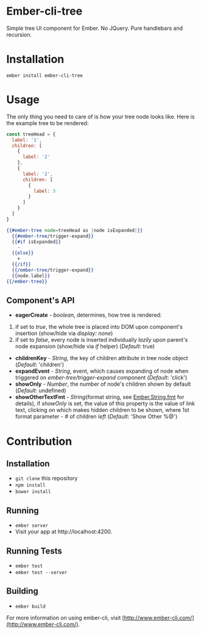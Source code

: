 # Ember-cli-tree

Simple tree UI component for Ember. No JQuery. Pure handlebars and recursion.

# Installation

```
ember install ember-cli-tree
```

# Usage

The only thing you need to care of is how your tree node looks like.
Here is the example tree to be rendered:

```javascript
const treeHead = {
  label: '1',
  children: [
    {
      label: '2'
    },
    {
      label: '2',
      children: [
        {
          label: 3
        }
      ]
    }
  ]
}
```
```handlebars
{{#ember-tree node=treeHead as |node isExpanded|}}
  {{#ember-tree/trigger-expand}}
  {{#if isExpanded}}
    -
  {{else}}
    +
  {{/if}}
  {{/ember-tree/trigger-expand}}
  {{node.label}}
{{/ember-tree}}
```

## Component's API
* **eagerCreate** - _boolean_, determines, how tree is rendered:
1. if set to _true_, the whole tree is placed into DOM upon component's
insertion (show/hide via _display: none_)
2. if set to _false_, every node is inserted individually _lazily_ upon
parent's node expansion (show/hide via _if_ helper)
(_Default_: true)
* **childrenKey** - _String_, the key of children attribute in tree node object
(_Default_: 'children')
* **expandEvent** - _String_, event, which causes expanding of node when
triggered on _ember-tree/trigger-expand_ component
(_Default_: 'click')
* **showOnly** - _Number_, the number of node's children shown by default
(_Default_: undefined)
* **showOtherTextFmt** - _String_(format string, see
[Ember.String.fmt](http://emberjs.com/api/classes/Ember.String.html#method_fmt)
for details), if _showOnly_ is set, the value of this property is the value of
link text, clicking on which makes hidden children to be shown, where 1st
format parameter - # of children _left_
(_Default_: 'Show Other %@')

# Contribution

## Installation

* `git clone` this repository
* `npm install`
* `bower install`

## Running

* `ember server`
* Visit your app at http://localhost:4200.

## Running Tests

* `ember test`
* `ember test --server`

## Building

* `ember build`

For more information on using ember-cli, visit [http://www.ember-cli.com/](http://www.ember-cli.com/).
